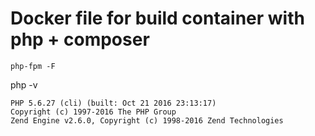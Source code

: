 # Docker file for build container with php + composer
```
php-fpm -F
```
php -v
```
PHP 5.6.27 (cli) (built: Oct 21 2016 23:13:17)
Copyright (c) 1997-2016 The PHP Group
Zend Engine v2.6.0, Copyright (c) 1998-2016 Zend Technologies
```